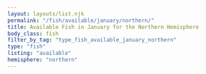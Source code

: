 ```yaml
---
layout: layouts/list.njk
permalink: "/fish/available/january/northern/"
title: Available Fish in January for the Northern Hemisphere
body_class: fish
filter_by_tag: "type_fish_available_january_northern"
type: "fish"
listing: "available"
hemisphere: "northern"
---
```

